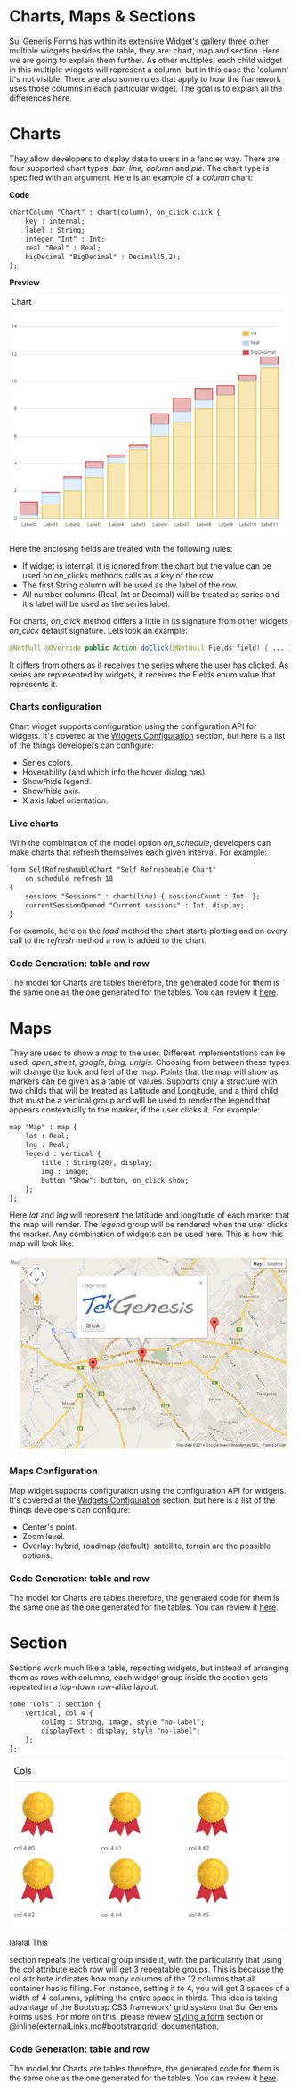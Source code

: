 # Charts, Maps & Sections

Sui Generis Forms has within its extensive Widget's gallery three other multiple widgets besides the table, they are: chart, map and section. Here we are going to explain them further. As other multiples, each child widget in this multiple widgets will represent a column, but in this case the 'column' it's not visible. There are also some rules that apply to how the framework uses those columns in each particular widget. The goal is to explain all the differences here.

# Charts

They allow developers to display data to users in a fancier way. There are four supported chart types: *bar, line, column* and *pie.* The chart type is specified with an argument. Here is an example of a *column* chart:

**Code**

```
chartColumn "Chart" : chart(column), on_click click {
    key : internal;
    label : String;
    integer "Int" : Int;
    real "Real" : Real;
    bigDecimal "BigDecimal" : Decimal(5,2);
};
```

**Preview**

![Chart](chart.png)

Here the enclosing fields are treated with the following rules:

* If widget is internal, it is ignored from the chart but the value can be used on on_clicks methods calls as a key of the row.
* The first String column will be used as the label of the row.
* All number columns (Real, Int or Decimal) will be treated as series and it's label will be used as the series label.

For charts, *on_click* method differs a little in its signature from other widgets *on_click* default signature. Lets look an example:

```java
@NotNull @Override public Action doClick(@NotNull Fields field) { ... }
```

It differs from others as it receives the series where the user has clicked. As series are represented by widgets, it receives the Fields enum value that represents it.

### Charts configuration

Chart widget supports configuration using the configuration API for widgets. It's covered at the [Widgets Configuration](../widgets_configuration.html) section, but here is a list of the things developers can configure:

* Series colors.
* Hoverability (and which info the hover dialog has).
* Show/hide legend.
* Show/hide axis.
* X axis label orientation.

### Live charts

With the combination of the model option *on_schedule*, developers can make charts that refresh themselves each given interval. For example: 

```
form SelfRefresheableChart "Self Refresheable Chart"
    on_schedule refresh 10
{
    sessions "Sessions" : chart(line) { sessionsCount : Int; };
    currentSessionOpened "Current sessions" : Int, display;
}
```

For example, here on the *load* method the chart starts plotting and on every call to the *refresh* method a row is added to the chart.

### Code Generation: table and row

The model for Charts are tables therefore, the generated code for them is the same one as the one generated for the tables. You can review it [here](../tables/tables.html#table-generated-code).

# Maps

They are used to show a map to the user. Different implementations can be used: *open_street, google, bing, unigis.* Choosing from between these types will change the look and feel of the map. Points that the map will show as markers can be given as a table of values. 
Supports only a structure with two childs that will be treated as Latitude and Longitude, and a third child, that must be a vertical group and will be used to render the legend that appears contextually to the marker, if the user clicks it. For example:

```
map "Map" : map {
    lat : Real;
    lng : Real;
    legend : vertical {
        title : String(20), display;
        img : image;
        button "Show": button, on_click show;
    };
};
```

Here *lat* and *lng* will represent the latitude and longitude of each marker that the map will render. The *legend* group will be rendered when the user clicks the marker. Any combination of widgets can be used here. This is how this map will look like: 

![Map with legend](map_with_legend.png)

### Maps Configuration

Map widget supports configuration using the configuration API for widgets. It's covered at the [Widgets Configuration](../widgets_configuration.html) section, but here is a list of the things developers can configure:

* Center's point.
* Zoom level.
* Overlay: hybrid, roadmap (default), satellite, terrain are the possible options.

### Code Generation: table and row

The model for Charts are tables therefore, the generated code for them is the same one as the one generated for the tables. You can review it [here](../tables/tables.html#table-generated-code).

# Section

Sections work much like a table, repeating widgets, but instead of arranging them as rows with columns, each widget group inside the section gets repeated in a top-down row-alike layout.

```
some "Cols" : section {
	vertical, col 4 {
		colImg : String, image, style "no-label";
		displayText : display, style "no-label";
	};
};
```

![Section](section.png)

lalalal
This 

section repeats the vertical group inside it, with the particularity that using the col attribute each row will get 3 repeatable groups. This is because the col attribute indicates how many columns of the 12 columns that all container has is filling. For instance, setting it to 4, you will get 3 spaces of a width of 4 columns, splitting the entire space in thirds. This idea is taking advantage of the Bootstrap CSS framework' grid system that Sui Generis Forms uses. For more on this, please review [Styling a form](../styling/styling_a_form.html) section or @inline(externalLinks.md#bootstrapgrid) documentation.


### Code Generation: table and row

The model for Charts are tables therefore, the generated code for them is the same one as the one generated for the tables. You can review it [here](../tables/tables.html#table-generated-code).


